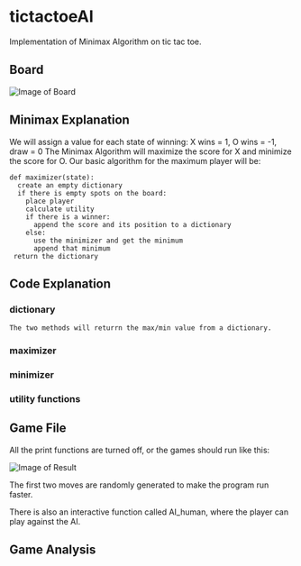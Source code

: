 # tictactoeAI
Implementation of Minimax Algorithm on tic tac toe.

## Board
![Image of Board](tictactoeAI/Board.jpg)

## Minimax Explanation

We will assign a value for each state of winning: 
X wins = 1, O wins = -1, draw = 0
The Minimax Algorithm will maximize the score for X and minimize the score for O.
Our basic algorithm for the maximum player will be:
```
def maximizer(state):
  create an empty dictionary
  if there is empty spots on the board:
    place player
    calculate utility
    if there is a winner:
      append the score and its position to a dictionary
    else:
      use the minimizer and get the minimum
      append that minimum
 return the dictionary
```

## Code Explanation
  ### dictionary
    The two methods will returrn the max/min value from a dictionary.
    
  ### maximizer
  ### minimizer
  ### utility functions

## Game File
All the print functions are turned off, or the games should run like this:

![Image of Result](TicTacToe/Run.png)


The first two moves are randomly generated to make the program run faster.

There is also an interactive function called AI_human, where the player can play against the AI.

## Game Analysis
